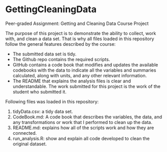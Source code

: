 # GettingCleaningData
Peer-graded Assignment: Getting and Cleaning Data Course Project

The purpose of this project is to demonstrate the ability to collect, work with, and clean a data set. That is why all files loaded in this repository follow the general features described by the course: 

* The submitted data set is tidy.
* The Github repo contains the required scripts.
* GitHub contains a code book that modifies and updates the available codebooks with the data to indicate all the variables and summaries calculated, along with units, and any other relevant information.
* The README that explains the analysis files is clear and understandable.
The work submitted for this project is the work of the student who submitted it.

Following files was loaded in this repository:

1) tidyData.csv: a tidy data set.
2) CodeBook.md: A code book that describes the variables, the data, and any transformations or work that I performed to clean up the data.
3) README.md: explains how all of the scripts work and how they are connected.
4) run_analysis.R: show and explain all code developed to clean the original dataset.







